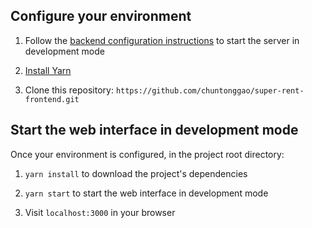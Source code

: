 ## Configure your environment

1. Follow the [backend configuration instructions](https://github.com/chuntonggao/super-rent-backend/blob/master/README.md) to start the server in development mode

2. [Install Yarn](https://yarnpkg.com/lang/en/docs/install/)

3. Clone this repository: `https://github.com/chuntonggao/super-rent-frontend.git`

## Start the web interface in development mode

Once your environment is configured, in the project root directory:

1. `yarn install` to download the project's dependencies

2. `yarn start` to start the web interface in development mode 

3. Visit `localhost:3000` in your browser
